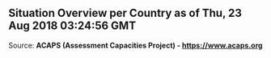 ## Situation Overview per Country as of Thu, 23 Aug 2018 03:24:56 GMT

Source: **ACAPS (Assessment Capacities Project) - https://www.acaps.org**